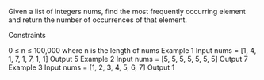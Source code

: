 Given a list of integers nums, find the most frequently occurring element and return the number of occurrences of that element.

Constraints

0 ≤ n ≤ 100,000 where n is the length of nums
Example 1
Input
nums = [1, 4, 1, 7, 1, 7, 1, 1]
Output
5
Example 2
Input
nums = [5, 5, 5, 5, 5, 5, 5]
Output
7
Example 3
Input
nums = [1, 2, 3, 4, 5, 6, 7]
Output
1
